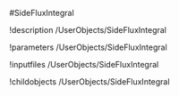 <!-- MOOSE Object Documentation Stub: Remove this when content is added. -->
#SideFluxIntegral

!description /UserObjects/SideFluxIntegral

!parameters /UserObjects/SideFluxIntegral

!inputfiles /UserObjects/SideFluxIntegral

!childobjects /UserObjects/SideFluxIntegral
